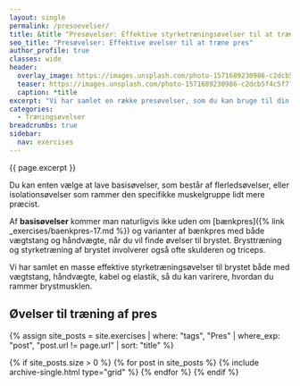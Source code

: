 ```yaml
---
layout: single
permalink: /presoevelser/
title: &title "Presøvelser: Effektive styrketræningsøvelser til at træne pres"
seo_title: "Presøvelser: Effektive øvelser til at træne pres"
author_profile: true
classes: wide
header:
  overlay_image: https://images.unsplash.com/photo-1571689230986-c2dcb5f4c5f7?ixid=MnwxMjA3fDB8MHxzZWFyY2h8OTZ8fGV4ZXJjaXNlc3xlbnwwfDB8MHx8&ixlib=rb-1.2.1&auto=format&fit=crop&w=1200&q=60
  teaser: https://images.unsplash.com/photo-1571689230986-c2dcb5f4c5f7?ixid=MnwxMjA3fDB8MHxzZWFyY2h8OTZ8fGV4ZXJjaXNlc3xlbnwwfDB8MHx8&ixlib=rb-1.2.1&auto=format&fit=crop&w=400&q=60
  caption: *title
excerpt: "Vi har samlet en række presøvelser, som du kan bruge til din prestræning. Når du vil træne dit bryst og dine, så kan du vælge mellem forskellige presøvelser."
categories:
  - Træningsøvelser
breadcrumbs: true
sidebar:
  nav: exercises
---
```


{{ page.excerpt }}

Du kan enten vælge at lave basisøvelser, som består af flerledsøvelser, eller isolationsøvelser som rammer den specifikke muskelgruppe lidt mere præcist.

Af **basisøvelser** kommer man naturligvis ikke uden om [bænkpres]({% link _exercises/baenkpres-17.md %}) og varianter af bænkpres med både vægtstang og håndvægte, når du vil finde øvelser til brystet. Brysttræning og styrketræning af brystet involverer også ofte skulderen og triceps.

Vi har samlet en masse effektive styrketræningsøvelser til brystet både med vægtstang, håndvægte, kabel og elastik, så du kan varirere, hvordan du rammer brystmusklen.

## Øvelser til træning af pres

{% assign site_posts = site.exercises | where: "tags", "Pres" | where_exp: "post", "post.url != page.url" | sort: "title" %}

<div class="feature__wrapper">

{% if site_posts.size > 0 %}
  {% for post in site_posts %}
    {% include archive-single.html type="grid" %}
  {% endfor %}
{% endif %}

</div>
